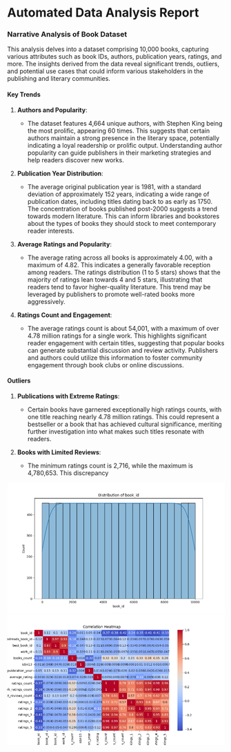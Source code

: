 # Automated Data Analysis Report

### Narrative Analysis of Book Dataset

This analysis delves into a dataset comprising 10,000 books, capturing various attributes such as book IDs, authors, publication years, ratings, and more. The insights derived from the data reveal significant trends, outliers, and potential use cases that could inform various stakeholders in the publishing and literary communities.

#### Key Trends

1. **Authors and Popularity**:
   - The dataset features 4,664 unique authors, with Stephen King being the most prolific, appearing 60 times. This suggests that certain authors maintain a strong presence in the literary space, potentially indicating a loyal readership or prolific output. Understanding author popularity can guide publishers in their marketing strategies and help readers discover new works.

2. **Publication Year Distribution**:
   - The average original publication year is 1981, with a standard deviation of approximately 152 years, indicating a wide range of publication dates, including titles dating back to as early as 1750. The concentration of books published post-2000 suggests a trend towards modern literature. This can inform libraries and bookstores about the types of books they should stock to meet contemporary reader interests.

3. **Average Ratings and Popularity**:
   - The average rating across all books is approximately 4.00, with a maximum of 4.82. This indicates a generally favorable reception among readers. The ratings distribution (1 to 5 stars) shows that the majority of ratings lean towards 4 and 5 stars, illustrating that readers tend to favor higher-quality literature. This trend may be leveraged by publishers to promote well-rated books more aggressively.

4. **Ratings Count and Engagement**:
   - The average ratings count is about 54,001, with a maximum of over 4.78 million ratings for a single work. This highlights significant reader engagement with certain titles, suggesting that popular books can generate substantial discussion and review activity. Publishers and authors could utilize this information to foster community engagement through book clubs or online discussions.

#### Outliers

1. **Publications with Extreme Ratings**:
   - Certain books have garnered exceptionally high ratings counts, with one title reaching nearly 4.78 million ratings. This could represent a bestseller or a book that has achieved cultural significance, meriting further investigation into what makes such titles resonate with readers.

2. **Books with Limited Reviews**:
   - The minimum ratings count is 2,716, while the maximum is 4,780,653. This discrepancy

![histogram.png](histogram.png)
![correlation_heatmap.png](correlation_heatmap.png)
